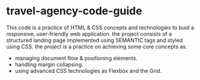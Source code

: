 # travel-agency-code-guide
This code is a practice of HTML & CSS concepts and technologies to buid a responsive, user-friendly web application. 
the project consists of a structured landing page implemented using SEMANTIC tags and styled using CSS.
the project is a practice on achieving some core concepts as:
- managing document flow & positioning elements.
- handling margin collapsing.
- using advanced CSS technologies as Flexbox and the Grid.
